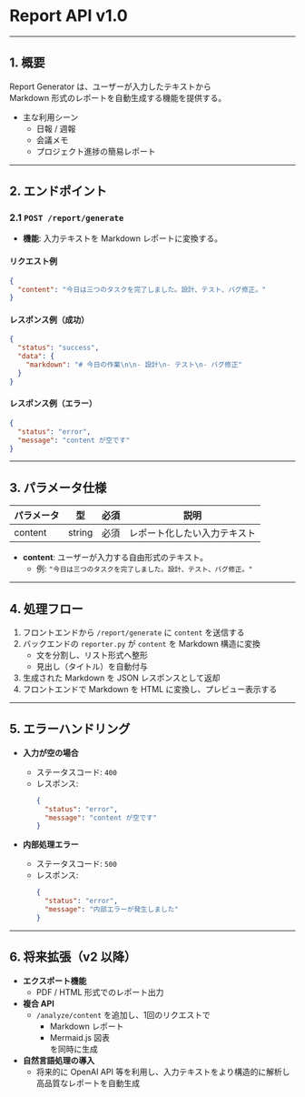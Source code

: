 # Report API v1.0

---

## 1. 概要
Report Generator は、ユーザーが入力したテキストから  
Markdown 形式のレポートを自動生成する機能を提供する。

- 主な利用シーン
  - 日報 / 週報
  - 会議メモ
  - プロジェクト進捗の簡易レポート

---

## 2. エンドポイント

### 2.1 `POST /report/generate`
- **機能**: 入力テキストを Markdown レポートに変換する。

#### リクエスト例
```json
{
  "content": "今日は三つのタスクを完了しました。設計、テスト、バグ修正。"
}
```
#### レスポンス例（成功）
```json
{
  "status": "success",
  "data": {
    "markdown": "# 今日の作業\n\n- 設計\n- テスト\n- バグ修正"
  }
}
```
#### レスポンス例（エラー）
```json
{
  "status": "error",
  "message": "content が空です"
}
```
---

## 3. パラメータ仕様

| パラメータ | 型     | 必須 | 説明                       |
|------------|--------|------|----------------------------|
| content    | string | 必須 | レポート化したい入力テキスト |

- **content**: ユーザーが入力する自由形式のテキスト。  
  - 例: `"今日は三つのタスクを完了しました。設計、テスト、バグ修正。"`

---

## 4. 処理フロー

1. フロントエンドから `/report/generate` に `content` を送信する  
2. バックエンドの `reporter.py` が `content` を Markdown 構造に変換  
   - 文を分割し、リスト形式へ整形  
   - 見出し（タイトル）を自動付与  
3. 生成された Markdown を JSON レスポンスとして返却  
4. フロントエンドで Markdown を HTML に変換し、プレビュー表示する  

---

## 5. エラーハンドリング

- **入力が空の場合**  
  - ステータスコード: `400`  
  - レスポンス:  
    ```json
    {
      "status": "error",
      "message": "content が空です"
    }
    ```

- **内部処理エラー**  
  - ステータスコード: `500`  
  - レスポンス:  
    ```json
    {
      "status": "error",
      "message": "内部エラーが発生しました"
    }
    ```
---

## 6. 将来拡張（v2 以降）

- **エクスポート機能**  
  - PDF / HTML 形式でのレポート出力  
- **複合 API**  
  - `/analyze/content` を追加し、1回のリクエストで  
    - Markdown レポート  
    - Mermaid.js 図表  
    を同時に生成  
- **自然言語処理の導入**  
  - 将来的に OpenAI API 等を利用し、入力テキストをより構造的に解析し高品質なレポートを自動生成



